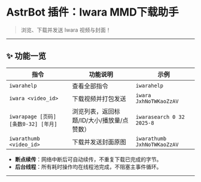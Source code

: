 # AstrBot 插件：Iwara MMD下载助手

> 浏览、下载并发送 Iwara 视频与封面！

---

## ✨ 功能一览

| 指令 | 功能说明 | 示例 |
|---|---|---|
| `iwarahelp` | 查看全部指令 | `iwarahelp` |
| `iwara <video_id>` | 下载视频并打包发送 | `iwara JxhNoTWKaoZzAV` |
| `iwarapage [页码] [条数0-32] [年月]` | 浏览列表，返回标题/ID/大小/播放量/点赞数） | `iwarasearch 0 32 2025-8` |
| `iwarathumb <video_id>` | 下载并发送封面原图 | `iwarathumb JxhNoTWKaoZzAV` |

- **断点续传**：网络中断后可自动续传，不重复下载已完成的字节。  
- **后台线程**：所有耗时操作均在线程池完成，不阻塞主事件循环。  

---
